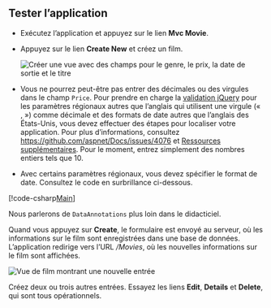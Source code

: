 
## <a name="test-the-app"></a>Tester l’application

* Exécutez l’application et appuyez sur le lien **Mvc Movie**.
* Appuyez sur le lien **Create New** et créez un film.

  ![Créer une vue avec des champs pour le genre, le prix, la date de sortie et le titre](../../tutorials/first-mvc-app/adding-model/_static/movies.png)

* Vous ne pourrez peut-être pas entrer des décimales ou des virgules dans le champ `Price`. Pour prendre en charge la [validation jQuery](https://jqueryvalidation.org/) pour les paramètres régionaux autres que l’anglais qui utilisent une virgule (« , ») comme décimale et des formats de date autres que l’anglais des États-Unis, vous devez effectuer des étapes pour localiser votre application. Pour plus d’informations, consultez https://github.com/aspnet/Docs/issues/4076 et [Ressources supplémentaires](#additional-resources). Pour le moment, entrez simplement des nombres entiers tels que 10.

<a name="displayformatdatelocal"></a>

* Avec certains paramètres régionaux, vous devez spécifier le format de date. Consultez le code en surbrillance ci-dessous.

[!code-csharp[Main](../../tutorials/first-mvc-app/start-mvc/sample/MvcMovie/Models/MovieDateFormat.cs?name=snippet_1&highlight=2,10)]

Nous parlerons de `DataAnnotations` plus loin dans le didacticiel.

Quand vous appuyez sur **Create**, le formulaire est envoyé au serveur, où les informations sur le film sont enregistrées dans une base de données. L’application redirige vers l’URL */Movies*, où les nouvelles informations sur le film sont affichées.

![Vue de film montrant une nouvelle entrée](../../tutorials/first-mvc-app/adding-model/_static/h.png)

Créez deux ou trois autres entrées. Essayez les liens **Edit**, **Details** et **Delete**, qui sont tous opérationnels.
